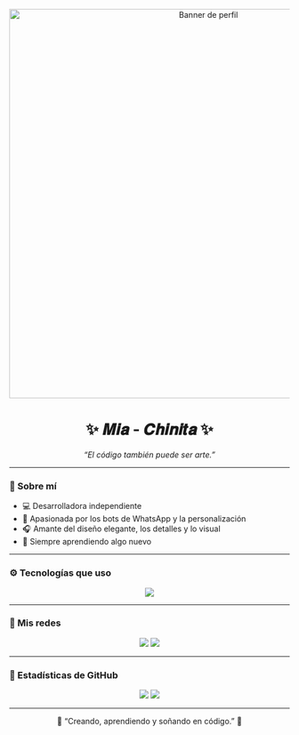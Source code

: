 <!-- Banner -->
<p align="center">
  <img src="https://files.catbox.moe/7x2g7z.jpg" width="700" alt="Banner de perfil"/>
</p>

<!-- Título principal -->
<h1 align="center">✨ 𝑴𝒊𝒂 - 𝑪𝒉𝒊𝒏𝒊𝒕𝒂 ✨</h1>

<p align="center">
  <i>“El código también puede ser arte.”</i>
</p>

---

### 🌙 Sobre mí  
- 💻 Desarrolladora independiente  
- 🖤 Apasionada por los bots de WhatsApp y la personalización  
- 🎧 Amante del diseño elegante, los detalles y lo visual  
- 🌸 Siempre aprendiendo algo nuevo

---

### ⚙️ Tecnologías que uso
<p align="center">
  <img src="https://skillicons.dev/icons?i=js,nodejs,github,git,html,css,markdown" />
</p>

---

### 🪷 Mis redes
<p align="center">
  <a href="https://github.com/chinaxzzp"><img src="https://img.shields.io/badge/GitHub-000000?style=for-the-badge&logo=github&logoColor=white"></a>
  <a href="https://instagram.com/its.chinitaaa_"><img src="https://img.shields.io/badge/Instagram-bb3b85?style=for-the-badge&logo=instagram&logoColor=white"></a>
</p>

---

### 🩵 Estadísticas de GitHub
<p align="center">
  <img src="https://github-readme-stats.vercel.app/api?username=chinaxzzp&show_icons=true&theme=dracula&hide_border=true&bg_color=00000000">
  <img src="https://github-readme-streak-stats.herokuapp.com/?user=chinaxzzp&theme=dracula&hide_border=true&background=00000000">
</p>

---

<p align="center">
  🦇 “Creando, aprendiendo y soñando en código.” 🦇
</p>
